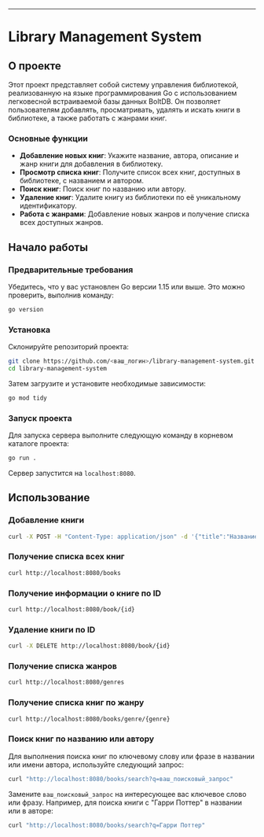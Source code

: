 
---

# Library Management System

## О проекте

Этот проект представляет собой систему управления библиотекой, реализованную на языке программирования Go с использованием легковесной встраиваемой базы данных BoltDB. Он позволяет пользователям добавлять, просматривать, удалять и искать книги в библиотеке, а также работать с жанрами книг.

### Основные функции

- **Добавление новых книг**: Укажите название, автора, описание и жанр книги для добавления в библиотеку.
- **Просмотр списка книг**: Получите список всех книг, доступных в библиотеке, с названием и автором.
- **Поиск книг**: Поиск книг по названию или автору.
- **Удаление книг**: Удалите книгу из библиотеки по её уникальному идентификатору.
- **Работа с жанрами**: Добавление новых жанров и получение списка всех доступных жанров.

## Начало работы

### Предварительные требования

Убедитесь, что у вас установлен Go версии 1.15 или выше. Это можно проверить, выполнив команду:

```sh
go version
```

### Установка

Склонируйте репозиторий проекта:

```sh
git clone https://github.com/<ваш_логин>/library-management-system.git
cd library-management-system
```
Затем загрузите и установите необходимые зависимости:
```sh
go mod tidy
```
### Запуск проекта

Для запуска сервера выполните следующую команду в корневом каталоге проекта:

```sh
go run .
```

Сервер запустится на `localhost:8080`.



## Использование

### Добавление книги

```sh
curl -X POST -H "Content-Type: application/json" -d '{"title":"Название книги", "author":"Автор книги", "description":"Описание книги", "genre":"Жанр книги"}' http://localhost:8080/book
```

### Получение списка всех книг

```sh
curl http://localhost:8080/books
```

### Получение информации о книге по ID

```sh
curl http://localhost:8080/book/{id}
```

### Удаление книги по ID

```sh
curl -X DELETE http://localhost:8080/book/{id}
```

### Получение списка жанров

```sh
curl http://localhost:8080/genres
```

### Получение списка книг по жанру

```sh
curl http://localhost:8080/books/genre/{genre}
```

### Поиск книг по названию или автору

Для выполнения поиска книг по ключевому слову или фразе в названии или имени автора, используйте следующий запрос:

```sh
curl "http://localhost:8080/books/search?q=ваш_поисковый_запрос"
```

Замените `ваш_поисковый_запрос` на интересующее вас ключевое слово или фразу. Например, для поиска книги с "Гарри Поттер" в названии или в авторе:

```sh
curl "http://localhost:8080/books/search?q=Гарри Поттер"
```
